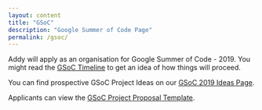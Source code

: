 ```yaml
---
layout: content
title: "GSoC"
description: "Google Summer of Code Page"
permalink: /gsoc/
---
```

Addy will apply as an organisation for Google Summer of Code - 2019. You might read the [GSoC Timeline](https://developers.google.com/open-source/gsoc/timeline) to get an idea of how things will proceed.

You can find prospective GSoC Project Ideas on our [GSoC 2019 Ideas Page](../gsoc-ideas/).

Applicants can view the [GSoC Project Proposal Template](../gsoc-proposal/).
